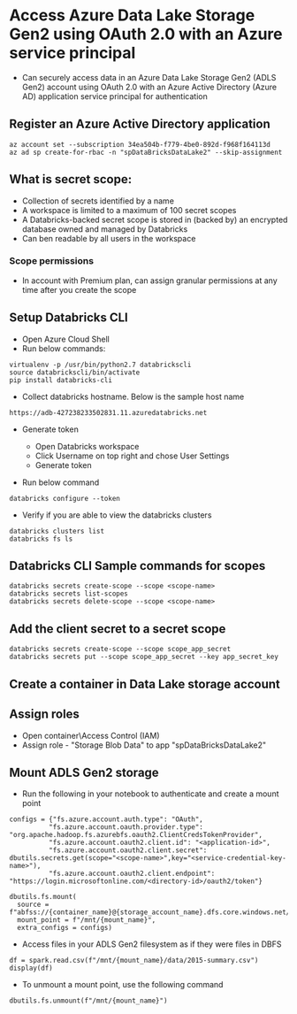 # Access Azure Data Lake Storage Gen2 using OAuth 2.0 with an Azure service principal
- Can securely access data in an Azure Data Lake Storage Gen2 (ADLS Gen2) account using OAuth 2.0 with an Azure Active Directory (Azure AD) application service principal for authentication

## Register an Azure Active Directory application
```
az account set --subscription 34ea504b-f779-4be0-892d-f968f164113d
az ad sp create-for-rbac -n "spDataBricksDataLake2" --skip-assignment
```

## What is secret scope:
- Collection of secrets identified by a name
- A workspace is limited to a maximum of 100 secret scopes
- A Databricks-backed secret scope is stored in (backed by) an encrypted database owned and managed by Databricks
- Can ben readable by all users in the workspace
### Scope permissions
- In account with Premium plan, can assign granular permissions at any time after you create the scope

## Setup Databricks CLI
- Open Azure Cloud Shell
- Run below commands:
```
virtualenv -p /usr/bin/python2.7 databrickscli
source databrickscli/bin/activate
pip install databricks-cli
```
- Collect databricks hostname. Below is the sample host name
```
https://adb-427238233502831.11.azuredatabricks.net
```
- Generate token
  - Open Databricks workspace
  - Click Username on top right and chose User Settings
  - Generate token

- Run below command
```
databricks configure --token
```
- Verify if you are able to view the databricks clusters
```
databricks clusters list
databricks fs ls
```

## Databricks CLI Sample commands for scopes
```
databricks secrets create-scope --scope <scope-name>
databricks secrets list-scopes
databricks secrets delete-scope --scope <scope-name>
```

## Add the client secret to a secret scope
```
databricks secrets create-scope --scope scope_app_secret
databricks secrets put --scope scope_app_secret --key app_secret_key
```

## Create a container in Data Lake storage account

## Assign roles
- Open container\Access Control (IAM)
- Assign role - "Storage Blob Data" to app "spDataBricksDataLake2"

## Mount ADLS Gen2 storage
- Run the following in your notebook to authenticate and create a mount point
```
configs = {"fs.azure.account.auth.type": "OAuth",
          "fs.azure.account.oauth.provider.type": "org.apache.hadoop.fs.azurebfs.oauth2.ClientCredsTokenProvider",
          "fs.azure.account.oauth2.client.id": "<application-id>",
          "fs.azure.account.oauth2.client.secret": dbutils.secrets.get(scope="<scope-name>",key="<service-credential-key-name>"),
          "fs.azure.account.oauth2.client.endpoint": "https://login.microsoftonline.com/<directory-id>/oauth2/token"}
```

```
dbutils.fs.mount(
  source = f"abfss://{container_name}@{storage_account_name}.dfs.core.windows.net/",
  mount_point = f"/mnt/{mount_name}",
  extra_configs = configs)
```

- Access files in your ADLS Gen2 filesystem as if they were files in DBFS
```
df = spark.read.csv(f"/mnt/{mount_name}/data/2015-summary.csv")
display(df)
```

- To unmount a mount point, use the following command
```
dbutils.fs.unmount(f"/mnt/{mount_name}")
```
